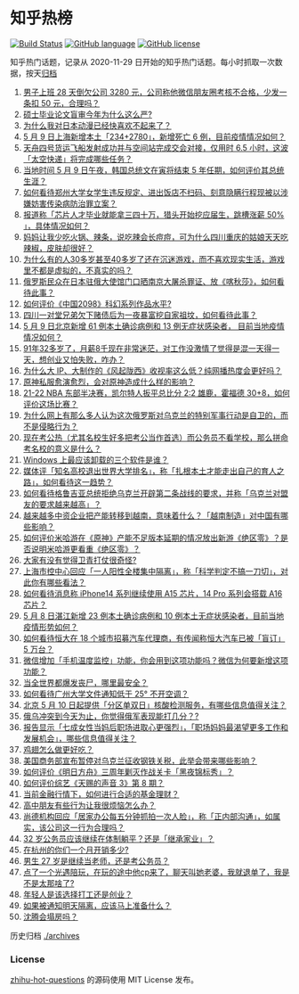 # 知乎热榜
[![Build Status](https://github.com/ToWeLong/zhihu-hot-questions/workflows/CI/badge.svg)](https://github.com/ToWeLong/zhihu-hot-questions/actions)
[![GitHub language](https://img.shields.io/badge/language-golang-orange.svg)](https://golang.org/)
[![GitHub license](https://img.shields.io/github/license/ToWeLong/zhihu-hot-questions)](https://github.com/ToWeLong/zhihu-hot-questions/blob/main/LICENSE)

知乎热门话题，记录从 2020-11-29 日开始的知乎热门话题。每小时抓取一次数据，按天[归档](./archives)

<!-- BEGIN -->

1. [男子上班 28 天倒欠公司 3280 元，公司称他微信朋友圈考核不合格，少发一条扣 50 元，合理吗？](https://www.zhihu.com/question/532024467)
1. [硕士毕业论文盲审今年为什么这么严?](https://www.zhihu.com/question/529908526)
1. [为什么我对日本动漫已经快喜欢不起来了？](https://www.zhihu.com/question/264393711)
1. [5 月 9 日上海新增本土「234+2780」，新增死亡 6 例，目前疫情情况如何？](https://www.zhihu.com/question/532077253)
1. [天舟四号货运飞船发射成功并与空间站完成交会对接，仅用时 6.5 小时，这波「太空快递」将完成哪些任务？](https://www.zhihu.com/question/531962347)
1. [当地时间 5 月 9 日午夜，韩国总统文在寅将结束 5 年任期，如何评价其总统生涯？](https://www.zhihu.com/question/531971423)
1. [如何看待郑州大学女学生违反规定、进出饭店不扫码、刻意隐瞒行程现被以涉嫌妨害传染病防治罪立案？](https://www.zhihu.com/question/531659406)
1. [报道称「芯片人才毕业就能拿三四十万，猎头开始挖应届生，跳槽涨薪 50% 」，具体情况如何？](https://www.zhihu.com/question/531943381)
1. [妈妈让我少吃火锅、辣条，说吃辣会长痘痘，可为什么四川重庆的姑娘天天吃辣椒，皮肤却很好？](https://www.zhihu.com/question/531425154)
1. [为什么有的人30多岁甚至40多岁了还在沉迷游戏，而不喜欢现实生活，游戏里不都是虚拟的，不真实的吗？](https://www.zhihu.com/question/526112110)
1. [俄罗斯民众在日本驻俄大使馆门口晒南京大屠杀罪证、放《喀秋莎》，如何看待此事？](https://www.zhihu.com/question/531984587)
1. [如何评价《中国2098》科幻系列作品水平?](https://www.zhihu.com/question/417992779)
1. [四川一对堂兄弟欠下赌债后为一夜暴富挖自家祖坟，如何看待此事？](https://www.zhihu.com/question/532080196)
1. [5 月 9 日北京新增 61 例本土确诊病例和 13 例无症状感染者， 目前当地疫情情况如何？](https://www.zhihu.com/question/532076618)
1. [91年32多岁了，月薪8千现在非常迷茫，对工作没激情了觉得是混一天得一天，想创业又怕失败，咋办？](https://www.zhihu.com/question/532075159)
1. [为什么大 IP、大制作的《风起陇西》收视率这么低？纯网播热度会更好吗？](https://www.zhihu.com/question/530544975)
1. [原神私服愈演愈烈，会对原神造成什么样的影响？](https://www.zhihu.com/question/531699220)
1. [21-22 NBA 东部半决赛，凯尔特人扳平总比分 2:2 雄鹿，霍福德 30+8，如何评价这场比赛？](https://www.zhihu.com/question/532075838)
1. [为什么网上有那么多人认为这次俄罗斯对乌克兰的特别军事行动是自卫的，而不是侵略行为？](https://www.zhihu.com/question/532074926)
1. [现在考公热（尤其名校生好多把考公当作首选）而公务员不看学校，那么拼命考名校的意义是什么？](https://www.zhihu.com/question/531504167)
1. [Windows 上最应该卸载的三个软件是谁？](https://www.zhihu.com/question/531532401)
1. [媒体评「知名高校退出世界大学排名」，称「扎根本土才能走出自己的育人之路」，如何看待这一趋势？](https://www.zhihu.com/question/531999233)
1. [如何看待格鲁吉亚总统拒绝乌克兰开辟第二条战线的要求，并称「乌克兰对盟友的要求越来越高」？](https://www.zhihu.com/question/531999098)
1. [越来越多中资企业把产能转移到越南，意味着什么？「越南制造」对中国有哪些影响？](https://www.zhihu.com/question/531975821)
1. [如何评价米哈游在《原神》产能不足版本延期的情况放出新游《绝区零》？是否说明米哈游更看重《绝区零》？](https://www.zhihu.com/question/531862788)
1. [大家有没有觉得卫青打仗很奇怪?](https://www.zhihu.com/question/526595259)
1. [上海市控中心回应「一人阳性全楼集中隔离」，称「科学判定不搞一刀切」，对此你有哪些看法？](https://www.zhihu.com/question/532097018)
1. [如何看待消息称 iPhone14 系列继续使用 A15 芯片，14 Pro 系列会搭载 A16 芯片？](https://www.zhihu.com/question/531665548)
1. [5 月 8 日湛江新增 23 例本土确诊病例和 10 例本土无症状感染者，目前当地疫情形势如何？](https://www.zhihu.com/question/531943253)
1. [如何看待恒大在 18 个城市招募汽车代理商，有传闻称恒大汽车已被「盲订」 5 万台？](https://www.zhihu.com/question/531986376)
1. [微信增加「手机温度监控」功能，你会用到这项功能吗？微信为何要新增这项功能？](https://www.zhihu.com/question/531718959)
1. [当全世界都爆发丧尸，哪里最安全？](https://www.zhihu.com/question/64232240)
1. [如何看待广州大学文件通知低于 25° 不开空调？](https://www.zhihu.com/question/531931426)
1. [北京 5 月 10 日起提供「分区单双日」核酸检测服务，有哪些信息值得关注？](https://www.zhihu.com/question/532017810)
1. [俄乌冲突到今天为止，你觉得俄军表现能打几分？?](https://www.zhihu.com/question/527771528)
1. [报告显示「七成女性当妈后职场进取心更强烈」，「职场妈妈最渴望更多工作和发展机会」，哪些信息值得关注？](https://www.zhihu.com/question/531734688)
1. [鸡翅怎么做更好吃？](https://www.zhihu.com/question/33628606)
1. [美国商务部宣布暂停对乌克兰征收钢铁关税，此举会带来哪些影响？](https://www.zhihu.com/question/532097195)
1. [如何评价《明日方舟》三周年剿灭作战关卡「黑夜锦标秀」？](https://www.zhihu.com/question/531638121)
1. [如何评价综艺《天赐的声音 3》第 8 期？](https://www.zhihu.com/question/531663343)
1. [当前金融行情下，如何进行合适的基金理财？](https://www.zhihu.com/question/529443727)
1. [高中朋友有些行为让我很烦恼怎么办？](https://www.zhihu.com/question/531931841)
1. [尚德机构回应「居家办公每五分钟抓拍一次人脸」，称「正内部沟通」，如属实，该公司这一行为合理吗？](https://www.zhihu.com/question/532091225)
1. [32 岁公务员应该继续在体制躺平？还是「继承家业」？](https://www.zhihu.com/question/530302570)
1. [在杭州的你们一个月开销多少?](https://www.zhihu.com/question/361177883)
1. [男生 27 岁是继续当老师，还是考公务员？](https://www.zhihu.com/question/530302726)
1. [点了一个光遇陪玩，在玩的途中他cp来了，聊天叫她老婆，我就退单了，我是不是太那啥了?](https://www.zhihu.com/question/483243460)
1. [年轻人是该选择打工还是创业？](https://www.zhihu.com/question/527111490)
1. [如果被通知明天隔离，应该马上准备什么？](https://www.zhihu.com/question/526125037)
1. [沈腾会塌房吗？](https://www.zhihu.com/question/517958495)

<!-- END -->

历史归档 [./archives](./archives)


### License
[zhihu-hot-questions](https://github.com/towelong/zhihu-hot-questions) 的源码使用 MIT License 发布。